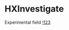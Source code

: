 # HXInvestigate
Experimental field
[!123](https://github.com/ldaqiangl/HXInvestigate/blob/BLETest/123.gif)
